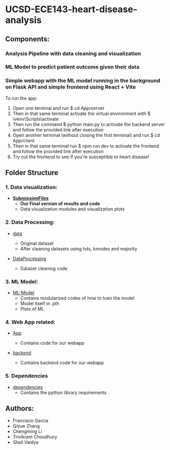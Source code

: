 # UCSD-ECE143-heart-disease-analysis
## Components:
### Analysis Pipeline with data cleaning and visualization
### ML Model to predict patient outcome given their data
### Simple webapp with the ML model running in the background on Flask API and simple frontend using React + Vite

To run the app:
1) Open one terminal and run $ cd App/server
2) Then in that same terminal activate the virtual environment with $ \venv\Scripts\activate
3) Then run the command $ python main.py to activate the backend server and follow the provided link after execution
4) Open another terminal (without closing the first terminal) and run $ cd App/client
5) Then in that same terminal run $ npm run dev to activate the frontend and follow the provided link after execution
6) Try out the frontend to see if you're susceptible to heart disease!


## Folder Structure
### 1. Data visualization:
- **[SubmissionFiles](./SubmissionFiles-Final-Version/)**  
    - **Our Final version of results and code**
    - Data visualization modules and visualization plots

### 2. Data Processing:
- [data](./data/)  
    - Original dataset
    - After cleaning datasets using hds, kmodes and majority

- [DataProcessing](./DataProcessing/)  
    - Dataset cleaning code

### 3. ML Model:  
- [ML-Model](./ML-Model/)  
    - Contains modularized codes of how to train the model
    - Model itself in .pth
    - Plots of ML 

### 4. Web App related:  
- [App](./App/)  
    - Contains code for our webapp  

- [backend](./backend/)  
    - Contains backend code for our webapp  


### 5. Dependencies
- [dependencies](./dependencies/)  
    - Contains the python library requirements 


## Authors:
- Francisco Garcia
- Qiyue Zhang
- Chengming Li
- Trivikram Choudhury
- Shail Vaidya


